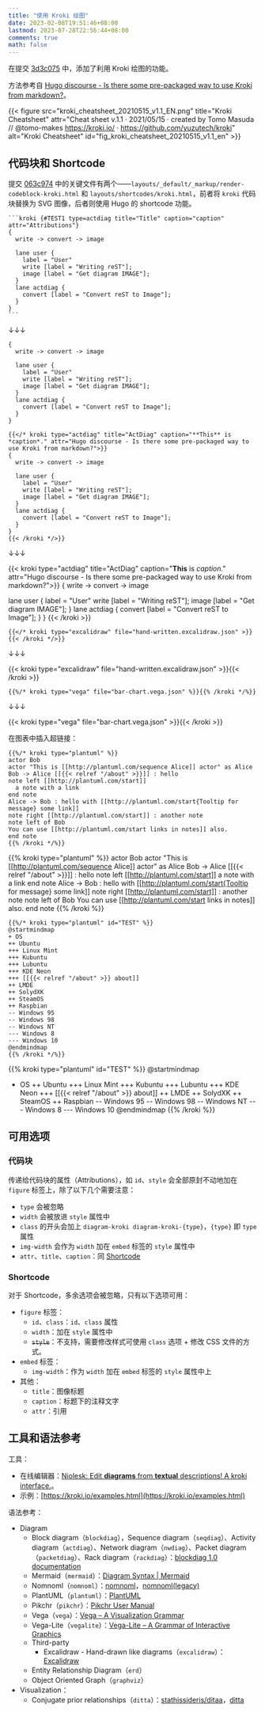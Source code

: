 ```yaml
---
title: "使用 Kroki 绘图"
date: 2023-02-08T19:51:46+08:00
lastmod: 2023-07-28T22:56:44+08:00
comments: true
math: false
---
```


在提交 [3d3c075](https://github.com/alohaia/hugo-theme-daisilia/commit/3d5c0756970b3986ab3f0f8810921f8458592f8b) 中，添加了利用 Kroki 绘图的功能。

方法参考自 [Hugo discourse - Is there some pre-packaged way to use Kroki from markdown?](https://discourse.gohugo.io/t/is-there-some-pre-packaged-way-to-use-kroki-from-markdown/36924/5)。

<!--more-->

{{< figure src="kroki_cheatsheet_20210515_v1.1_EN.png" title="Kroki Cheatsheet" attr="Cheat sheet v.1.1 · 2021/05/15 · created by Tomo Masuda // @tomo-makes https://kroki.io/ · https://github.com/yuzutech/kroki" alt="Kroki Cheatsheet" id="fig_kroki_cheatsheet_20210515_v1.1_en" >}}

## 代码块和 Shortcode

提交 [063c974](https://github.com/alohaia/hugo-theme-daisilia/commit/063c974720900f1033b222469a4c757d7889ca62) 中的关键文件有两个——`layouts/_default/_markup/render-codeblock-kroki.html` 和 `layouts/shortcodes/kroki.html`，前者将 `kroki` 代码块替换为 SVG 图像，后者则使用 Hugo 的 shortcode 功能。

````
```kroki {#TEST1 type=actdiag title="Title" caption="caption" attr="Attributions"}
{
  write -> convert -> image

  lane user {
    label = "User"
    write [label = "Writing reST"];
    image [label = "Get diagram IMAGE"];
  }
  lane actdiag {
    convert [label = "Convert reST to Image"];
  }
}
```
````

↓↓↓

```kroki {#TEST1 type=actdiag title="Title" caption="caption" attr="Attributions"}
{
  write -> convert -> image

  lane user {
    label = "User"
    write [label = "Writing reST"];
    image [label = "Get diagram IMAGE"];
  }
  lane actdiag {
    convert [label = "Convert reST to Image"];
  }
}
```

```xxx
{{</* kroki type="actdiag" title="ActDiag" caption="**This** is *caption*." attr="Hugo discourse - Is there some pre-packaged way to use Kroki from markdown?">}}
{
  write -> convert -> image

  lane user {
    label = "User"
    write [label = "Writing reST"];
    image [label = "Get diagram IMAGE"];
  }
  lane actdiag {
    convert [label = "Convert reST to Image"];
  }
}
{{< /kroki */>}}
```

↓↓↓

{{< kroki type="actdiag" title="ActDiag" caption="**This** is *caption*." attr="Hugo discourse - Is there some pre-packaged way to use Kroki from markdown?">}}
{
  write -> convert -> image

  lane user {
    label = "User"
    write [label = "Writing reST"];
    image [label = "Get diagram IMAGE"];
  }
  lane actdiag {
    convert [label = "Convert reST to Image"];
  }
}
{{< /kroki >}}


```xxx
{{</* kroki type="excalidraw" file="hand-written.excalidraw.json" >}}{{< /kroki */>}}
```

↓↓↓

{{< kroki type="excalidraw" file="hand-written.excalidraw.json" >}}{{< /kroki >}}

```xxx
{{%/* kroki type="vega" file="bar-chart.vega.json" %}}{{% /kroki */%}}
```

↓↓↓

{{< kroki type="vega" file="bar-chart.vega.json" >}}{{< /kroki >}}

在图表中插入超链接：

```xxx
{{%/* kroki type="plantuml" %}}
actor Bob
actor "This is [[http://plantuml.com/sequence Alice]] actor" as Alice
Bob -> Alice [[{{< relref "/about" >}}]] : hello
note left [[http://plantuml.com/start]]
  a note with a link
end note
Alice -> Bob : hello with [[http://plantuml.com/start{Tooltip for message} some link]]
note right [[http://plantuml.com/start]] : another note
note left of Bob
You can use [[http://plantuml.com/start links in notes]] also.
end note
{{% /kroki */%}}
```

{{% kroki type="plantuml" %}}
actor Bob
actor "This is [[http://plantuml.com/sequence Alice]] actor" as Alice
Bob -> Alice [[{{< relref "/about" >}}]] : hello
note left [[http://plantuml.com/start]]
  a note with a link
end note
Alice -> Bob : hello with [[http://plantuml.com/start{Tooltip for message} some link]]
note right [[http://plantuml.com/start]] : another note
note left of Bob
You can use [[http://plantuml.com/start links in notes]] also.
end note
{{% /kroki %}}

```xxx
{{%/* kroki type="plantuml" id="TEST" %}}
@startmindmap
+ OS
++ Ubuntu
+++ Linux Mint
+++ Kubuntu
+++ Lubuntu
+++ KDE Neon
+++ [[{{< relref "/about" >}} about]]
++ LMDE
++ SolydXK
++ SteamOS
++ Raspbian
-- Windows 95
-- Windows 98
-- Windows NT
--- Windows 8
--- Windows 10
@endmindmap
{{% /kroki */%}}
```

{{% kroki type="plantuml" id="TEST" %}}
@startmindmap
+ OS
++ Ubuntu
+++ Linux Mint
+++ Kubuntu
+++ Lubuntu
+++ KDE Neon
+++ [[{{< relref "/about" >}} about]]
++ LMDE
++ SolydXK
++ SteamOS
++ Raspbian
-- Windows 95
-- Windows 98
-- Windows NT
--- Windows 8
--- Windows 10
@endmindmap
{{% /kroki %}}

## 可用选项

### 代码块

传递给代码块的属性（Attributions），如 `id`、`style` 会全部原封不动地加在 `figure` 标签上，除了以下几个需要注意：

- `type` 会被忽略
- `width` 会被放进 `style` 属性中
- `class` 的开头会加上 `diagram-kroki diagram-kroki-{type}`，`{type}` 即 `type` 属性
- `img-width` 会作为 `width` 加在 `embed` 标签的 `style` 属性中
- `attr`、`title`、`caption`：同 [Shortcode](#shortcode)

### Shortcode

对于 Shortcode，多余选项会被忽略，只有以下选项可用：

- `figure` 标签：
    - `id`、`class`：`id`、`class` 属性
    - `width`：加在 `style` 属性中
    - ~~`style`~~：不支持，需要修改样式可使用 `class` 选项 + 修改 CSS 文件的方式。
- `embed` 标签：
    - `img-width`：作为 `width` 加在 `embed` 标签的 `style` 属性中上
- 其他：
    - `title`：图像标题
    - `caption`：标题下的注释文字
    - `attr`：引用

## 工具和语法参考

工具：

- 在线编辑器：[Niolesk: Edit **diagrams** from **textual** descriptions! A kroki interface.](https://niolesk.top/)。
- 示例：[https://kroki.io/examples.html](https://kroki.io/examples.html)

语法参考：

- Diagram
    - Block diagram（`blockdiag`），Sequence diagram（`seqdiag`）、Activity diagram（`actdiag`）、Network diagram（`nwdiag`）、Packet diagram（`packetdiag`）、Rack diagram（`rackdiag`）：[blockdiag 1.0 documentation](http://blockdiag.com/en/index.html#table-of-contents)
    - Mermaid（`mermaid`）：[Diagram Syntax | Mermaid](https://mermaid.js.org/intro/n00b-syntaxReference.html)
    - Nomnoml（`nomnoml`）：[nomnoml](https://stage.nomnoml.com/)，[nomnoml(legacy)](https://nomnoml.com/)
    - PlantUML（`plantuml`）：[PlantUML](https://plantuml.com/zh/)
    - Pikchr（`pikchr`）：[Pikchr User Manual](https://pikchr.org/home/doc/trunk/doc/userman.md)
    - Vega（`vega`）：[Vega – A Visualization Grammar](https://vega.github.io/vega/)
    - Vega-Lite（`vegalite`）：[Vega-Lite – A Grammar of Interactive Graphics](https://vega.github.io/vega-lite/)
    - Third-party
        - Excalidraw - Hand-drawn like diagrams（`excalidraw`）：[Excalidraw](https://excalidraw.com/)
    - Entity Relationship Diagram（`erd`）
    - Object Oriented Graph（`graphviz`）
- Visualization：
    - Conjugate prior relationships（`ditta`）：[stathissideris/ditaa](https://github.com/stathissideris/ditaa#syntax)，[ditta](https://ditaa.sourceforge.net/)
